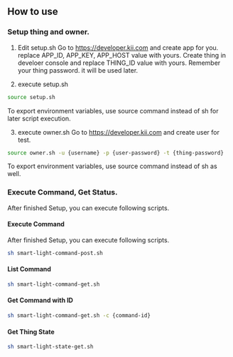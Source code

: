## How to use

### Setup thing and owner.
1. Edit setup.sh
Go to https://developer.kii.com and create app for you.
replace APP_ID, APP_KEY, APP_HOST value with yours.
Create thing in develoer console and replace THING_ID value with yours.
Remember your thing password. it will be used later.

2. execute setup.sh
```sh
source setup.sh
```
To export environment variables, use source command instead of sh for later script execution.

3. execute owner.sh
Go to https://developer.kii.com and create user for test.
```sh
source owner.sh -u {username} -p {user-password} -t {thing-password}
```
To export environment variables, use source command instead of sh as well.

### Execute Command, Get Status.
After finished Setup, you can execute following scripts.

#### Execute Command
After finished Setup, you can execute following scripts.
```sh
sh smart-light-command-post.sh
```

#### List Command
```sh
sh smart-light-command-get.sh
```

#### Get Command with ID
```sh
sh smart-light-command-get.sh -c {command-id}
```

#### Get Thing State
```sh
sh smart-light-state-get.sh
```

